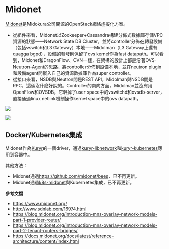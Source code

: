 # Midonet

[Midonet](https://www.midonet.org/)是Midokura公司開源的OpenStack網絡虛擬化方案。

- 從組件來看，Midonet以Zookeeper+Cassandra構建分佈式數據庫存儲VPC資源的狀態——Network State DB Cluster，並將controller分佈在轉發設備（包括vswitch和L3 Gateway）本地——Midolman（L3 Gateway上還有quagga bgpd），設備的轉發則保留了ovs kernel作為fast datapath。可以看到，Midonet和DragonFlow、OVN一樣，在架構的設計上都是沿著OVS-Neutron-Agent的思路，將controller分佈到設備本地，並在neutron plugin和設備agent間嵌入自己的資源數據庫作為super controller。
- 從接口來看，NSDB與Neutron間是REST API，Midolman與NSDB間是RPC，這倆沒什麼好說的。Controller的南向方面，Midolman並沒有用OpenFlow和OVSDB，它幹掉了user space中的vswitchd和ovsdb-server，直接通過linux netlink機制操作kernel space中的ovs datapath。

![](1.png)

![](2.png)

## Docker/Kubernetes集成

Midonet作為[Kuryr](https://github.com/openstack/kuryr)的一個driver，通過[kuryr-libnetwork](https://github.com/openstack/kuryr-libnetwork)和[kuryr-kubernetes](https://github.com/openstack/kuryr-kubernetes)應用到容器中。

其他方法：

- Midonet通過<https://github.com/midonet/bees>，已不再更新。
- Midonet通過[k8s-midonet](https://github.com/midonet/k8s-midonet)與Kubernetes集成，已不再更新。

**參考文檔**

- <https://www.midonet.org/>
- <http://www.sdnlab.com/16974.html>
- <https://blog.midonet.org/introduction-mns-overlay-network-models-part-1-provider-router/>
- <https://blog.midonet.org/introduction-mns-overlay-network-models-part-2-tenant-routers-bridges/>
- <https://docs.midonet.org/docs/latest/reference-architecture/content/index.html>